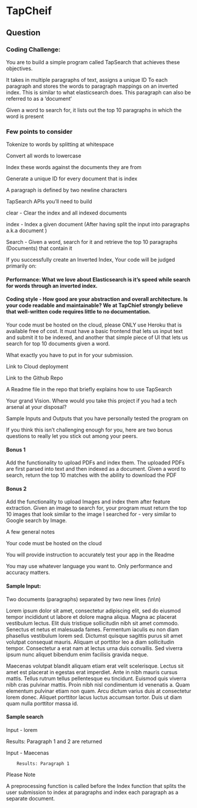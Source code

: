 # TapCheif

## Question

### Coding Challenge:

You are to build a simple program called TapSearch that achieves these objectives.

It takes in multiple paragraphs of text, assigns a unique ID To each paragraph and stores the words to paragraph mappings on an inverted index. This is similar to what elasticsearch does. This paragraph can also be referred to as a ‘document’

Given a word to search for, it lists out the top 10 paragraphs in which the word is present



### Few points to consider

Tokenize to words by splitting at whitespace

Convert all words to lowercase

Index these words against the documents they are from

Generate a unique ID for every document that is index

A paragraph is defined by two newline characters



TapSearch APIs you’ll need to  build

clear - Clear the index and all indexed documents

index - Index a given document (After having split the input into paragraphs a.k.a document )

Search - Given a word, search for it and retrieve the top 10 paragraphs (Documents) that contain it



If you successfully create an Inverted Index, Your code will be judged primarily on:

#### Performance: What we love about Elasticsearch is it’s speed while search for words through an inverted index.

#### Coding style - How good are your abstraction and overall architecture. Is your code readable and maintainable? We at TapChief strongly believe that well-written code requires little to no documentation.

Your code must be hosted on the cloud, please ONLY use Heroku that is available free of cost. It must have a basic frontend that lets us input text and submit it to be indexed, and another that simple piece of UI that lets us search for top 10 documents given a word.



What exactly you have to put in for your submission.

Link to Cloud deployment

Link to the Github Repo

A Readme file in the repo that briefly explains how to use TapSearch

Your grand Vision. Where would you take this project if you had a tech arsenal at your disposal?

Sample Inputs and Outputs that you have personally tested the program on



If you think this isn’t challenging enough for you, here are two bonus questions to really let you stick out among your peers.



#### Bonus 1

Add the functionality to upload PDFs and index them. The uploaded PDFs are first parsed into text and then indexed as a document. Given a word to search, return the top 10 matches with the ability to download the PDF



#### Bonus 2

Add the functionality to upload Images and index them after feature extraction. Given an image to search for, your program must return the top 10 images that look similar to the image I searched for - very similar to Google search by Image.



A few general notes

Your code must be hosted on the cloud

You will provide instruction to accurately test your app in the Readme

You may use whatever language you want to. Only performance and accuracy matters.

#### Sample Input:

Two documents (paragraphs) separated by two new lines (\n\n)

Lorem ipsum dolor sit amet, consectetur adipiscing elit, sed do eiusmod tempor incididunt ut labore et dolore magna aliqua. Magna ac placerat vestibulum lectus. Elit duis tristique sollicitudin nibh sit amet commodo. Senectus et netus et malesuada fames. Fermentum iaculis eu non diam phasellus vestibulum lorem sed. Dictumst quisque sagittis purus sit amet volutpat consequat mauris. Aliquam ut porttitor leo a diam sollicitudin tempor. Consectetur a erat nam at lectus urna duis convallis. Sed viverra ipsum nunc aliquet bibendum enim facilisis gravida neque. 



Maecenas volutpat blandit aliquam etiam erat velit scelerisque. Lectus sit amet est placerat in egestas erat imperdiet. Ante in nibh mauris cursus mattis. Tellus rutrum tellus pellentesque eu tincidunt. Euismod quis viverra nibh cras pulvinar mattis. Proin nibh nisl condimentum id venenatis a. Quam elementum pulvinar etiam non quam. Arcu dictum varius duis at consectetur lorem donec. Aliquet porttitor lacus luctus accumsan tortor. Duis ut diam quam nulla porttitor massa id.

#### Sample search

Input - lorem

Results: Paragraph 1 and 2 are returned

Input - Maecenas

        Results: Paragraph 1



Please Note

A preprocessing function is called before the Index function that splits the user submission to index at paragraphs and index each paragraph as a separate document.
